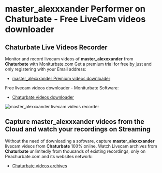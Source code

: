 # master_alexxxander Performer on Chaturbate - Free LiveCam videos downloader

## Chaturbate Live Videos Recorder

Monitor and record livecam videos of **master_alexxxander** from **Chaturbate** with Moniturbate.com
Get a premium trial for free by just and only registering with your Email address:
* [master_alexxxander Premium videos downloader](https://moniturbate.com/request-demo-licence-key.html)

Free livecam videos downloader - Moniturbate Software:
* [Chaturbate videos downloader](https://moniturbate.com/moniturbate-download-software.html)

![master_alexxxander livecam videos recorder](https://peachurnet.com/templates/moniturbate-software.png)


## Capture master_alexxxander videos from the Cloud and watch your recordings on Streaming

Without the need of downloading a software, capture **master_alexxxander** livecam videos from **Chaturbate** 100% online.
Watch Livecam archives from **Chaturbate** unlimitedly from thousands of existing recordings, only on Peachurbate.com and its websites network:
* [Chaturbate videos archives](https://peachurnet.com/)